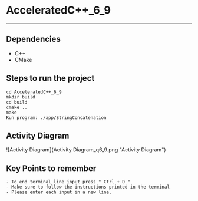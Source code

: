 # AcceleratedC++_6_9
---

## Dependencies
- C++ 
- CMake


## Steps to run the project
```
cd AcceleratedC++_6_9
mkdir build
cd build
cmake ..
make
Run program: ./app/StringConcatenation
```
## Activity Diagram 
![Activity Diagram](Activity Diagram_q6_9.png "Activity Diagram")
## Key Points to remember
```
- To end terminal line input press " Ctrl + D "
- Make sure to follow the instructions printed in the terminal
- Please enter each input in a new line.
```

